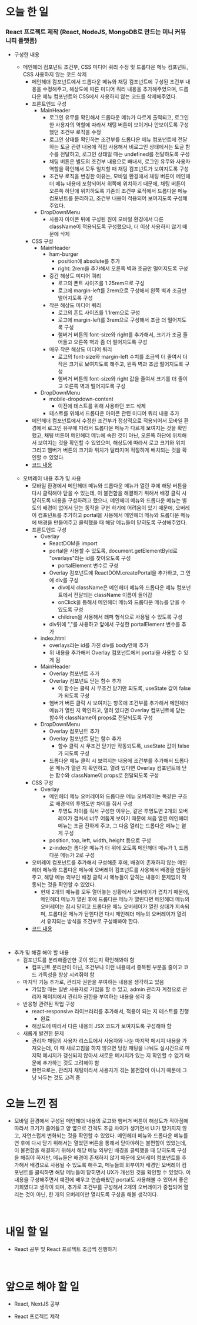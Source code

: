 # 오늘 한 일

### React 프로젝트 제작 (React, NodeJS, MongoDB로 만드는 미니 커뮤니티 플랫폼)

- 구성한 내용

  - 메인헤더 컴포넌트 조건부, CSS 미디어 쿼리 수정 및 드롭다운 메뉴 컴포넌트, CSS 사용하지 않는 코드 삭제
    - 메인헤더 컴포넌트에서 드롭다운 메뉴와 채팅 컴포넌트에 구성된 조건부 내용을 수정해주고, 해상도에 따른 미디어 쿼리 내용을 추가해주었으며, 드롭다운 메뉴 컴포넌트와 CSS에서 사용하지 않는 코드를 삭제해주었다.
    - 프론트엔드 구성
      - MainHeader
        - 로그인 유무를 확인해서 드롭다운 메뉴가 다르게 출력되고, 로그인한 사용자의 역할에 따라서 채팅 버튼이 보이거나 안보이도록 구성했던 조건부 로직을 수정
        - 로그인 상태를 확인하는 조건부를 드롭다운 메뉴 컴포넌트에 전달하는 토글 관련 내용에 직접 사용해서 비로그인 상태에서는 토글 함수를 전달하고, 로그인 상태일 때는 undefined를 전달하도록 구성
        - 채팅 버튼은 별도의 조건부 내용으로 빼내서, 로그인 유무와 사용자 역할을 확인해서 모두 일치할 때 채팅 컴포넌트가 보여지도록 구성
        - 조건부 로직을 변경한 이유는, 모바일 환경에서 채팅 버튼이 메인헤더 메뉴 내용에 포함되어서 위쪽에 위치하기 때문에, 채팅 버튼이 오른쪽 하단에 위치하도록 기존의 조건부 로직에서 드롭다운 메뉴 컴포넌트를 분리하고, 조건부 내용이 적용되어 보여지도록 구성해주었다.
      - DropDownMenu
        - 사용자 아이콘 뒤에 구성된 원이 모바일 환경에서 다른 className이 적용되도록 구성했으나, 더 이상 사용하지 않기 때문에 삭제
    - CSS 구성
      - MainHeader
        - ham-burger
          - position에 absolute를 추가
          - right: 2rem을 추가해서 오른쪽 벽과 조금만 떨어지도록 구성
        - 중간 해상도 미디어 쿼리
          - 로고의 폰트 사이즈를 1.25rem으로 구성
          - 로고에 margin-left를 2rem으로 구성해서 왼쪽 벽과 조금만 떨어지도록 구성
        - 작은 해상도 미디어 쿼리
          - 로고의 폰트 사이즈를 1.1rem으로 구성
          - 로고에 margin-left를 3rem으로 구성해서 조금 더 떨어지도록 구성
          - 햄버거 버튼의 font-size와 right를 추가해서, 크기가 조금 줄어들고 오른쪽 벽과 좀 더 떨어지도록 구성
        - 매우 작은 해상도 미디어 쿼리
          - 로고의 font-size와 margin-left 수치를 조금씩 더 줄여서 더 작은 크기로 보여지도록 해주고, 왼쪽 벽과 조금 떨어지도록 구성
          - 햄버거 버튼의 font-size와 right 값을 줄여서 크기를 더 줄이고 오른쪽 벽과 떨어지도록 구성
      - DropDownMenu
        - mobile-dropdown-content
          - 이전에 테스트를 위해 사용하던 코드 삭제
        - 테스트를 위해서 드롭다운 아이콘 관련 미디어 쿼리 내용 추가
    - 메인헤더 컴포넌트에서 수정한 조건부가 정상적으로 적용되어서 모바일 환경에서 로그인 유무에 따라서 드롭다운 메뉴가 다르게 보여지는 것을 확인했고, 채팅 버튼이 메인헤더 메뉴에 속한 것이 아닌, 오른쪽 하단에 위치해서 보여지는 것을 확인할 수 있었으며, 해상도에 따라서 로고 크기와 위치 그리고 햄버거 버튼의 크기와 위치가 달라지며 적절하게 배치되는 것을 확인할 수 있었다.
    - [코드 내용](https://github.com/jeongsangtae/mini-community-platform/commit/5c4a7737906ce70a2988f57e263da5042a9b2175)

  <br />

  - 오버레이 내용 추가 및 사용
    - 모바일 환경에서 메인헤더 메뉴와 드롭다운 메뉴가 열린 후에 해당 버튼을 다시 클릭해야 닫을 수 있는데, 이 불편함을 해결하기 위해서 배경 클릭 시 닫히도록 내용을 구성하려고 했으나, 메인헤더 메뉴와 드롭다운 메뉴는 별도의 배경이 없어서 닫는 동작을 구현 하기에 어려움이 있기 때문에, 오버레이 컴포넌트를 추가하고 portal을 사용해서 메인헤더 메뉴와 드롭다운 메뉴에 배경을 만들어주고 클릭했을 때 해당 메뉴들이 닫히도록 구성해주었다.
    - 프론트엔드 구성
      - Overlay
        - ReactDOM을 import
        - portal을 사용할 수 있도록, document.getElementById로 "overlays"라는 id를 찾아오도록 구성
          - portalElement 변수로 구성
        - Overlay 컴포넌트에 ReactDOM.createPortal을 추가하고, 그 안에 div를 구성
          - div에서 className은 메인헤더 메뉴와 드롭다운 메뉴 컴포넌트에서 전달되는 className 이름이 들어감
          - onClick을 통해서 메인헤더 메뉴와 드롭다운 메뉴를 닫을 수 있도록 구성
          - children을 사용해서 래퍼 형식으로 사용될 수 있도록 구성
        - div뒤에 ","를 사용하고 앞에서 구성한 portalElement 변수를 추가
      - index.html
        - overlays라는 id를 가진 div를 body안에 추가
        - 위 내용을 추가해서 Overlay 컴포넌트에서 portal을 사용할 수 있게 됨
      - MainHeader
        - Overlay 컴포넌트 추가
        - Overlay 컴포넌트 닫는 함수 추가
          - 이 함수는 클릭 시 무조건 닫기만 되도록, useState 값이 false가 되도록 구성
        - 햄버거 버튼 클릭 시 보여지는 항목에 조건부를 추가해서 메인헤더 메뉴가 열린 지 확인하고, 열려 있다면 Overlay 컴포넌트에 닫는 함수와 className이 props로 전달되도록 구성
      - DropDownMenu
        - Overlay 컴포넌트 추가
        - Overlay 컴포넌트 닫는 함수 추가
          - 함수 클릭 시 무조건 닫기만 작동되도록, useState 값이 false가 되도록 구성
        - 드롭다운 메뉴 클릭 시 보여지는 내용에 조건부를 추가해서 드롭다운 메뉴가 열린 지 확인하고, 열려 있다면 Overlay 컴포넌트에 닫는 함수와 className이 props로 전달되도록 구성
    - CSS 구성
      - Overlay
        - 메인헤더 메뉴 오버레이와 드롭다운 메뉴 오버레이는 똑같은 구조로 배경색의 투명도만 차이를 줘서 구성
          - 투명도 차이를 줘서 구성한 이유는, 같은 투명도면 2개의 오버레이가 겹쳐서 너무 어둡게 보이기 때문에 처음 열린 메인헤더 메뉴는 조금 진하게 주고, 그 다음 열리는 드롭다운 메뉴는 옅게 구성
        - position, top, left, width, height 등으로 구성
        - z-index는 롭다운 메뉴가 더 위에 오도록 메인헤더 메뉴가 1, 드롭다운 메뉴가 2로 구성
    - 오버레이 컴포넌트를 추가해서 구성해준 후에, 배경이 존재하지 않는 메인헤더 메뉴와 드롭다운 메뉴에 오버레이 컴포넌트를 사용해서 배경을 만들어주고, 해당 메뉴 외부인 배경 클릭 시 메뉴들이 닫히는 내용이 문제없이 작동되는 것을 확인할 수 있었다.
      - 현재 2개의 메뉴를 모두 열어놓는 상황에서 오버레이가 겹치기 때문에, 메인헤더 메뉴가 열린 후에 드롭다운 메뉴가 열린다면 메인헤더 메뉴의 오버레이는 잠시 닫히고 드롭다운 메뉴 오버레이가 열린 상태가 지속되며, 드롭다운 메뉴가 닫힌다면 다시 메인헤더 메뉴의 오버레이가 열려서 유지되는 방식을 조건부로 구성해봐야 한다.
    - [코드 내용](https://github.com/jeongsangtae/mini-community-platform/commit/1f7ae9d56f45d5d7a5d3493a98601ad6dd4ef1bd)

<br />

- 추가 및 해결 해야 할 내용
  - 컴포넌트를 분리해줄만한 곳이 있는지 확인해봐야 함
    - 컴포넌트 분리만이 아닌, 조건부나 이런 내용에서 중복된 부분을 줄이고 코드 가독성을 향상 시켜줘야 함
  - 마지막 기능 추가로, 관리자 권한을 부여하는 내용을 생각하고 있음
    - 가입할 때는 일반 사용자로 가입을 할 수 있고, admin 관리자 계정으로 관리자 페이지에서 관리자 권한을 부여하는 내용을 생각 중
  - 반응형 관련된 작업 구성
    - react-responsive 라이브러리를 추가해서, 적용이 되는 지 테스트를 진행
      - 완료
    - 해상도에 따라서 다른 내용의 JSX 코드가 보여지도록 구성해야 함
  - 새롭게 발견한 문제
    - 관리자 채팅의 사용자 리스트에서 사용자와 나눈 마지막 메시지 내용을 가져오는데, 이 때 새로고침을 하지 않으면 당장 채팅을 나눠도 실시간으로 마지막 메시지가 갱신되지 않아서 새로운 메시지가 있는 지 확인할 수 없기 때문에 추가하는 것도 고려해야 함
    - 한편으로는, 관리자 채팅이라서 사용자가 겪는 불편함이 아니기 때문에 그냥 놔두는 것도 고려 중

# 오늘 느낀 점

- 모바일 환경에서 구성된 메인헤더 내용의 로고와 햄버거 버튼이 해상도가 작아짐에 따라서 크기가 줄어들고 양 옆으로 간격도 조금 차이가 생기면서 UI가 망가지지 않고, 자연스럽게 변화되는 것을 확인할 수 있었다. 메인헤더 메뉴와 드롭다운 메뉴를 연 후에 다시 닫기 위해서는 열었던 버튼을 통해서 닫아야하는 불편함이 있었는데, 이 불편함을 해결하기 위해서 해당 메뉴 외부인 배경을 클릭했을 때 닫히도록 구성을 해줘야 하지만, 메뉴들은 배경이 존재하지 않기 때문에 오버레이 컴포넌트를 추가해서 배경으로 사용될 수 있도록 해주고, 메뉴들의 외부이자 배경인 오버레이 컴포넌트를 클릭하면 해당 메뉴들이 닫히면서 UX가 개선된 것을 확인할 수 있었다. 이 내용을 구성해주면서 예전에 배우고 연습해봤던 portal도 사용해볼 수 있어서 좋은 기회였다고 생각이 되며, 추가로 조건부를 구성해서 2개의 오버레이가 중첩되어 열리는 것이 아닌, 한 개의 오버레이만 열리도록 구성을 해볼 생각이다.

<br />

# 내일 할 일

- React 공부 및 React 프로젝트 조금씩 진행하기

<br />

# 앞으로 해야 할 일

- React, NextJS 공부

- React 프로젝트 제작
